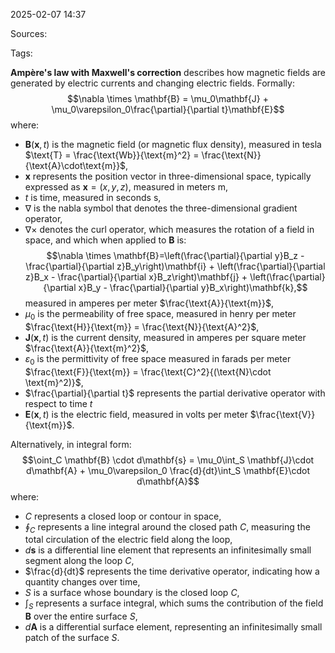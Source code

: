 2025-02-07 14:37

Sources: 

Tags:

**Ampère's law with Maxwell's correction** describes how magnetic fields are generated by electric currents and changing electric fields. Formally: $$\nabla \times \mathbf{B} = \mu_0\mathbf{J} + \mu_0\varepsilon_0\frac{\partial}{\partial t}\mathbf{E}$$
where:
- $\mathbf{B}(\mathbf{x},t)$ is the magnetic field (or magnetic flux density), measured in tesla $\text{T} = \frac{\text{Wb}}{\text{m}^2} = \frac{\text{N}}{\text{A}\cdot\text{m}}$,
- $\mathbf{x}$ represents the position vector in three-dimensional space, typically expressed as $\mathbf{x}=(x,y,z)$, measured in meters $\text{m}$,
- $t$ is time, measured in seconds $\text{s}$,
- $\nabla$ is the nabla symbol that denotes the three-dimensional gradient operator,
- $\nabla \times$ denotes the curl operator, which measures the rotation of a field in space, and which when applied to $\mathbf{B}$ is: $$\nabla \times \mathbf{B}=\left(\frac{\partial}{\partial y}B_z - \frac{\partial}{\partial z}B_y\right)\mathbf{i} + \left(\frac{\partial}{\partial z}B_x - \frac{\partial}{\partial x}B_z\right)\mathbf{j} + \left(\frac{\partial}{\partial x}B_y - \frac{\partial}{\partial y}B_x\right)\mathbf{k},$$ measured in amperes per meter $\frac{\text{A}}{\text{m}}$,
- $\mu_0$ is the permeability of free space, measured in henry per meter $\frac{\text{H}}{\text{m}} = \frac{\text{N}}{\text{A}^2}$,
- $\mathbf{J}(\mathbf{x},t)$ is the current density, measured in amperes per square meter $\frac{\text{A}}{\text{m}^2}$,
- $\varepsilon_0$ is the permittivity of free space measured in farads per meter $\frac{\text{F}}{\text{m}} = \frac{\text{C}^2}{(\text{N}\cdot \text{m}^2)}$,
- $\frac{\partial}{\partial t}$ represents the partial derivative operator with respect to time $t$
- $\mathbf{E}(\mathbf{x},t)$ is the electric field, measured in volts per meter $\frac{\text{V}}{\text{m}}$.

Alternatively, in integral form: $$\oint_C \mathbf{B} \cdot d\mathbf{s} = \mu_0\int_S \mathbf{J}\cdot d\mathbf{A} + \mu_0\varepsilon_0 \frac{d}{dt}\int_S \mathbf{E}\cdot d\mathbf{A}$$ where:
- $C$ represents a closed loop or contour in space,
- $\oint_C$ represents a line integral around the closed path $C$, measuring the total circulation of the electric field along the loop,
- $d\mathbf{s}$ is a differential line element that represents an infinitesimally small segment along the loop $C$,
- $\frac{d}{dt}$ represents the time derivative operator, indicating how a quantity changes over time,
- $S$ is a surface whose boundary is the closed loop $C$,
- $\int_S$ represents a surface integral, which sums the contribution of the field $\mathbf{B}$ over the entire surface $S$, 
- $d\mathbf{A}$ is a differential surface element, representing an infinitesimally small patch of the surface $S$.